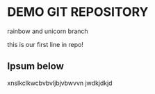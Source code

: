 # DEMO GIT REPOSITORY


rainbow and unicorn
branch

this is our first line in repo!

## Ipsum below

xnslkclkwcbvbvljbjvbwvvn
jwdkjdkjd
